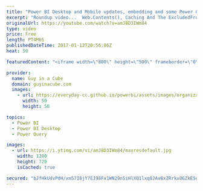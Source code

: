 ```yaml
---
title: "Power BI Desktop and Mobile updates, embedding and some Power Query"
excerpt: "Roundup video...  Web.Contents(), Caching And The ExcludedFromCacheKey Option In Power BI And Power Query (@technitrain) https://blog.crossjoin.co.uk/2017/01/06/web-contents-caching-and-the-excludedfromcachekey-option-in-power-bi-and-power-query/  Extract Tabular Data From Power BI Service to Excel (@ExceleratorBI)"
originalUrl: https://youtube.com/watch?v=amJ8D3IWm84
type: video
price: Free
length: PT4M6S
publishedDateTime: 2017-01-12T20:56:06Z
heat: 50

featuredContent: "<iframe width=\"800\" height=\"500\" frameborder=\"0\" src=\"https://www.youtube.com/embed/amJ8D3IWm84\" allow=\"accelerometer; autoplay; encrypted-media; gyroscope; picture-in-picture\" allowfullscreen></iframe>"

provider:
  name: Guy in a Cube
  domain: guyinacube.com
  images:
    - url: https://everyday-cc.github.io/powerbi/assets/images/organizations/guyinacube.com-50x50.jpg
      width: 50
      height: 50

topics:
  - Power BI
  - Power BI Desktop
  - Power Query

images:
  - url: https://i.ytimg.com/vi/amJ8D3IWm84/maxresdefault.jpg
    width: 1280
    height: 720
    isCached: true

secured: "bJfHkUdvPdH/xm57I8jY7EJ98Fx1WN29nSiHlXQ1lxq8JAv8xZRrkv0GZkESdpOx+yhGWGVJqTIIBpzQMQNbjjxufPhl0Jb/bSPy79a30UvaVQ2ifS5WheIQssUc0a4McE+PsQKAHbmWJt3IUTzX1TTYCNTECISPdKwkplhWlL/uwt4Jlh7BzOuquSFVeNDAlWEd+aHVuBg+mTAZVFRvwsB0KxQ9SC3tSNBkYKou50yonYacatSa1kiwxUJCVXWcQA8rs6qmJxr0Rloi6S73ktH2tghTvNqBs5Spi22VPHlUeSc/1lGdHkeEbGkej8ijskecrru0sfEZZ5K3E0PFOHI8hL6zfIBYO+xlH87ugPbvd4GOFPRZTBs0sjE4V9uWDkRNHG9KGm9dAOL0Uf4rTmQFDHX7DL8MinW2r57mxxI=;MvUkW8/Uk7xa0iFvcnq+Ug=="
---
```


